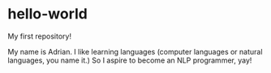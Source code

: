 # hello-world
My first repository!

My name is Adrian. I like learning languages (computer languages or natural languages, you name it.)
So I aspire to become an NLP programmer, yay!
